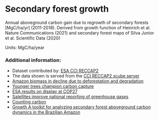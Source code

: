 # Secondary forest growth


Annual aboveground carbon gain due to regrowth of secondary forests [MgC/ha/yr] (2011-2018). Derived from growth function of Heinrich et al. Nature Communications (2021) and secondary forest maps of Silva Junior et al. Scientific Data (2020)

Units: MgC/ha/year


### Additional information:

- Dataset contributed by: [ESA CCI RECCAP2](https://climate.esa.int/en/projects/reccap-2/)
- The data shown is served from the [CCI RECCAP2 xcube server](https://reccap2.viewer.brockmann-consult.de/)
- [Amazon biomass in decline due to deforestation and degradation](https://climate.esa.int/en/news-events/amazon-biomass-in-decline-due-to-deforestation-and-degradation/)
- [Younger trees champion carbon capture](https://www.esa.int/Applications/Observing_the_Earth/FutureEO/SMOS/Younger_trees_champion_carbon_capture)
- [ESA results on display at COP27](https://www.esa.int/Applications/Observing_the_Earth/Space_for_our_climate/ESA_results_on_display_at_COP27)
- [Satellites improve national reporting of greenhouse gases](https://www.esa.int/Applications/Observing_the_Earth/Space_for_our_climate/Satellites_improve_national_reporting_of_greenhouse_gases)
- [Counting carbon](https://www.esa.int/ESA_Multimedia/Videos/2021/07/Counting_carbon)
- [Growth A toolkit for analyzing secondary forest aboveground carbon dynamics in the Brazilian Amazon](https://www.frontiersin.org/articles/10.3389/ffgc.2023.1230734)
